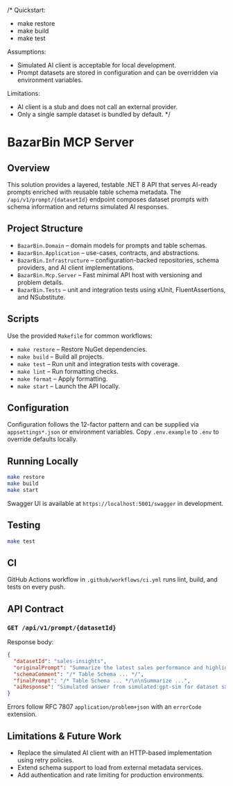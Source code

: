 /*
Quickstart:
- make restore
- make build
- make test

Assumptions:
- Simulated AI client is acceptable for local development.
- Prompt datasets are stored in configuration and can be overridden via environment variables.

Limitations:
- AI client is a stub and does not call an external provider.
- Only a single sample dataset is bundled by default.
*/
# BazarBin MCP Server

## Overview

This solution provides a layered, testable .NET 8 API that serves AI-ready prompts enriched with reusable table schema metadata. The `/api/v1/prompt/{datasetId}` endpoint composes dataset prompts with schema information and returns simulated AI responses.

## Project Structure

- `BazarBin.Domain` – domain models for prompts and table schemas.
- `BazarBin.Application` – use-cases, contracts, and abstractions.
- `BazarBin.Infrastructure` – configuration-backed repositories, schema providers, and AI client implementations.
- `BazarBin.Mcp.Server` – Fast minimal API host with versioning and problem details.
- `BazarBin.Tests` – unit and integration tests using xUnit, FluentAssertions, and NSubstitute.

## Scripts

Use the provided `Makefile` for common workflows:

- `make restore` – Restore NuGet dependencies.
- `make build` – Build all projects.
- `make test` – Run unit and integration tests with coverage.
- `make lint` – Run formatting checks.
- `make format` – Apply formatting.
- `make start` – Launch the API locally.

## Configuration

Configuration follows the 12-factor pattern and can be supplied via `appsettings*.json` or environment variables. Copy `.env.example` to `.env` to override defaults locally.

## Running Locally

```bash
make restore
make build
make start
```

Swagger UI is available at `https://localhost:5001/swagger` in development.

## Testing

```bash
make test
```

## CI

GitHub Actions workflow in `.github/workflows/ci.yml` runs lint, build, and tests on every push.

## API Contract

### `GET /api/v1/prompt/{datasetId}`

Response body:

```json
{
  "datasetId": "sales-insights",
  "originalPrompt": "Summarize the latest sales performance and highlight anomalies.",
  "schemaComment": "/* Table Schema ... */",
  "finalPrompt": "/* Table Schema ... */\n\nSummarize ...",
  "aiResponse": "Simulated answer from simulated:gpt-sim for dataset sales-insights."
}
```

Errors follow RFC 7807 `application/problem+json` with an `errorCode` extension.

## Limitations & Future Work

- Replace the simulated AI client with an HTTP-based implementation using retry policies.
- Extend schema support to load from external metadata services.
- Add authentication and rate limiting for production environments.
